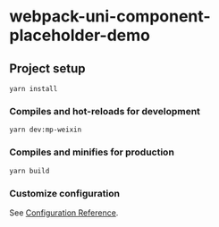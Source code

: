 # webpack-uni-component-placeholder-demo

## Project setup

```
yarn install
```

### Compiles and hot-reloads for development

```
yarn dev:mp-weixin
```

### Compiles and minifies for production

```
yarn build
```

### Customize configuration

See [Configuration Reference](https://cli.vuejs.org/config/).
